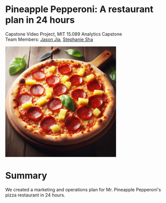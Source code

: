 # Pineapple Pepperoni: A restaurant plan in 24 hours
Capstone Video Project, MIT 15.089 Analytics Capstone <br>
Team Members: [Jason Jia](https://www.linkedin.com/in/jasonjiajs/), [Stephanie Sha](www.linkedin.com/in/ousha/)

<div align="left">
    <img src="/Pizza.jpeg" width="350px"</img> 
</div>

# Summary
We created a marketing and operations plan for Mr. Pineapple Pepperoni's pizza restaurant in 24 hours.
